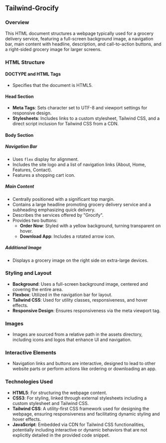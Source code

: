 ## Tailwind-Grocify

### Overview
This HTML document structures a webpage typically used for a grocery delivery service, featuring a full-screen background image, a navigation bar, main content with headline, description, and call-to-action buttons, and a right-sided grocery image for larger screens.

### HTML Structure

#### DOCTYPE and HTML Tags
- Specifies that the document is HTML5.

#### Head Section
- **Meta Tags**: Sets character set to UTF-8 and viewport settings for responsive design.
- **Stylesheets**: Includes links to a custom stylesheet, Tailwind CSS, and a direct script inclusion for Tailwind CSS from a CDN.

#### Body Section

##### Navigation Bar
- Uses `flex` display for alignment.
- Includes the site logo and a list of navigation links (About, Home, Features, Contact).
- Features a shopping cart icon.

##### Main Content
- Centrally positioned with a significant top margin.
- Contains a large headline promoting grocery delivery service and a subheading emphasizing quick delivery.
- Describes the services offered by "Grocify".
- Provides two buttons:
  - **Order Now**: Styled with a yellow background, turning transparent on hover.
  - **Download App**: Includes a rotated arrow icon.

##### Additional Image
- Displays a grocery image on the right side on extra-large devices.

### Styling and Layout
- **Background**: Uses a full-screen background image, centered and covering the entire area.
- **Flexbox**: Utilized in the navigation bar for layout.
- **Tailwind CSS**: Used for utility classes, responsiveness, and hover effects.
- **Responsive Design**: Ensures responsiveness via the meta viewport tag.

### Images
- Images are sourced from a relative path in the assets directory, including icons and logos that enhance UI and navigation.

### Interactive Elements
- Navigation links and buttons are interactive, designed to lead to other website parts or perform actions like ordering or downloading an app.

### Technologies Used
- **HTML5**: For structuring the webpage content.
- **CSS3**: For styling, linked through external stylesheets including a custom stylesheet and Tailwind CSS.
- **Tailwind CSS**: A utility-first CSS framework used for designing the webpage, ensuring responsiveness and facilitating dynamic styling and hover effects.
- **JavaScript**: Embedded via CDN for Tailwind CSS functionalities, potentially including interactive or dynamic behaviors that are not explicitly detailed in the provided code snippet.
